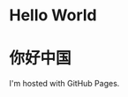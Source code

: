 <!DOCTYPE html>
<html>
<body>
<h1>Hello World</h1>
<h1>你好中国</h1>
<p>I'm hosted with GitHub Pages.</p>
</body>
</html>
